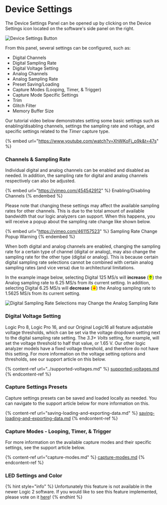 # Device Settings

The Device Settings Panel can be opened up by clicking on the Device Settings icon located on the software's side panel on the right.

![Device Settings Button](<../../../.gitbook/assets/Screen Shot 2021-12-07 at 1.51.02 PM.png>)

From this panel, several settings can be configured, such as:

* Digital Channels
* Digital Sampling Rate
* Digital Voltage Setting
* Analog Channels
* Analog Sampling Rate
* Preset Saving/Loading
* Capture Modes (Looping, Timer, & Trigger)
* Capture Mode Specific Settings
* Trim
* Glitch Filter
* Memory Buffer Size

Our tutorial video below demonstrates setting some basic settings such as enabling/disabling channels, settings the sampling rate and voltage, and specific settings related to the _Timer_ capture type.

{% embed url="https://www.youtube.com/watch?v=XhWKoFj_p9k&t=47s" %}

### Channels & Sampling Rate

Individual digital and analog channels can be enabled and disabled as needed. In addition, the sampling rate for digital and analog channels respectively can also be adjusted.&#x20;

{% embed url="https://vimeo.com/454542912" %}
Enabling/Disabling Channels
{% endembed %}

Please note that changing these settings may affect the available sampling rates for other channels. This is due to the total amount of available bandwidth that our logic analyzers can support. When this happens, you will receive a popup about the sampling rate change like shown below.

{% embed url="https://vimeo.com/461157523" %}
Sampling Rate Change Popup Warning
{% endembed %}

When both digital and analog channels are enabled, changing the sampling rate for a certain type of channel (digital or analog), may also change the sampling rate for the other type (digital or analog). This is because certain digital sampling rate selections cannot be combined with certain analog sampling rates (and vice versa) due to architectural limitations.

In the example image below, selecting Digital 125 MS/s will **increase** (<mark style="color:green;">**↑**</mark>) the Analog sampling rate to 6.25 MS/s from its current setting. In addition, selecting Digital 6.25 MS/s will **decrease** (<mark style="color:red;">**↓**</mark>) the Analog sampling rate to 1.5625 MS/s from its current setting.

![Digital Sampling Rate Selections may Change the Analog Sampling Rate](<../../../.gitbook/assets/Screen Shot 2022-04-25 at 7.12.41 PM.png>)

### Digital Voltage Setting

Logic Pro 8, Logic Pro 16, and our Original Logic16 all feature adjustable voltage thresholds, which can be set via the voltage dropdown setting next to the digital sampling rate setting. The _3.3+ Volts_ setting, for example, will set the voltage threshold to half that value, or 1.65 V. Our other logic analyzer models have a fixed voltage threshold, and therefore do not have this setting. For more information on the voltage setting options and thresholds, see our support article on this below.

{% content-ref url="../supported-voltages.md" %}
[supported-voltages.md](../supported-voltages.md)
{% endcontent-ref %}

### Capture Settings Presets

Capture settings presets can be saved and loaded locally as needed. You can navigate to the support article below for more information on this.

{% content-ref url="saving-loading-and-exporting-data.md" %}
[saving-loading-and-exporting-data.md](saving-loading-and-exporting-data.md)
{% endcontent-ref %}

### Capture Modes - Looping, Timer, & Trigger

For more information on the available capture modes and their specific settings, see the support article below.

{% content-ref url="capture-modes.md" %}
[capture-modes.md](capture-modes.md)
{% endcontent-ref %}

### LED Settings and Color

{% hint style="info" %}
Unfortunately this feature is not available in the newer Logic 2 software. If you would like to see this feature implemented, please vote on it [here](https://ideas.saleae.com/b/feature-requests/change-the-led-color-on-the-unit/)!
{% endhint %}



